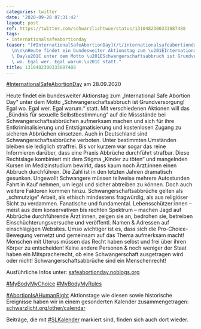 ```yaml
---
categories: twitter
date: '2020-09-28 07:31:42'
layout: post
ref: https://twitter.com/schwarzlichtwue/status/1310482300333887488
tags:
- internationalsafeabortionday
teaser: "[#InternationalSafeAbortionDay](/t/internationalsafeabortionday) am 28.09.2020\n\
  \n\n\nHeute findet ein bundesweiter Aktionstag zum \u201EInternational Safe Abortion\
  \ Day\u201C unter dem Motto \u201ESchwangerschaftsabbruch ist Grundversorgung! Egal\
  \ wo. Egal wer. Egal warum.\u201C statt."
title: 1310482300333887488
---
```

[#InternationalSafeAbortionDay](/t/internationalsafeabortionday) am 28.09.2020



Heute findet ein bundesweiter Aktionstag zum „International Safe Abortion Day“ unter dem Motto „Schwangerschaftsabbruch ist Grundversorgung! Egal wo. Egal wer. Egal warum.“ statt.
Mit verschiedenen Aktionen will das „Bündnis für sexuelle Selbstbestimmung“ auf die Missstände bei Schwangerschaftsabbrüchen aufmerksam machen und sich für ihre Entkriminalisierung und Entstigmatisierung und kostenlosen Zugang zu sicheren Abbrüchen einsetzen.
Auch in Deutschland sind Schwangerschaftsabbrüche verboten. Unter bestimmten Umständen bleiben sie lediglich straffrei. Bis vor kurzem war sogar das reine Informieren darüber, dass eine Praxis Abbrüche durchführt strafbar.
Diese Rechtslage kombiniert mit dem Stigma „Kinder zu töten“ und mangelnden Kursen im Medizinstudium bewirkt, dass kaum noch Ärzt:innen einen Abbruch durchführen. Die Zahl ist in den letzten Jahren dramatisch gesunken.
Ungewollt Schwangere müssen teilweise mehrere Autostunden Fahrt in Kauf nehmen, um legal und sicher abtreiben zu können.
Doch auch weitere Faktoren kommen hinzu. Schwangerschaftsabbrüche gelten als „schmutzige“ Arbeit, als ethisch mindestens fragwürdig, als aus religiöser Sicht zu verdammen.
Fanatische und fundamental. Lebensschützer:innen – meist aus dem konservativen bis rechten Spektrum – machen Jagd auf Abbrüche durchführende Ärzt:innen, zeigen sie an, bedrohen sie, betreiben Einschüchterungsversuche und veröffentl. Namen &amp; Adressen auf einschlägigen Websites.
Umso wichtiger ist es, dass sich die Pro-Choice-Bewegung vernetzt und gemeinsam auf das Thema aufmerksam macht! Menschen mit Uterus müssen das Recht haben selbst und frei über ihren Körper zu entscheiden!
Keine andere Personen &amp; noch weniger der Staat haben ein Mitspracherecht, ob eine Schwangerschaft ausgetragen wird oder nicht! Schwangerschaftsabbrüche sind ein Menschenrecht!

Ausführliche Infos unter: [safeabortionday.noblogs.org](https://safeabortionday.noblogs.org/)

[#MyBodyMyChoice](/t/mybodymychoice) [#MyBodyMyRules](/t/mybodymyrules)

[#AbortionIsAHumanRight](/t/abortionisahumanright)
Aktionstage wie diesen sowie historische Ereignisse haben wir in einem gesonderten Kalender zusammengetragen: [schwarzlicht.org/other/calendar](https://schwarzlicht.org/other/calendar)



Beiträge, die mit [#SLKalender](/t/slkalender) markiert sind, finden sich auch dort wieder.